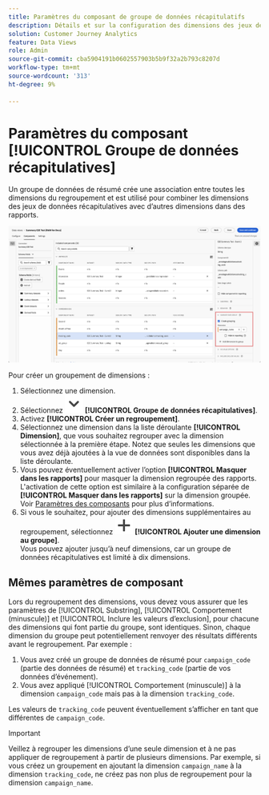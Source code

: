 ```yaml
---
title: Paramètres du composant de groupe de données récapitulatifs
description: Détails et sur la configuration des dimensions des jeux de données pour vous assurer que vous pouvez créer des rapports corrects sur les données de résumé.
solution: Customer Journey Analytics
feature: Data Views
role: Admin
source-git-commit: cba5904191b0602557903b5b9f32a2b793c8207d
workflow-type: tm+mt
source-wordcount: '313'
ht-degree: 9%

---
```


# Paramètres du composant [!UICONTROL Groupe de données récapitulatives]

Un groupe de données de résumé crée une association entre toutes les dimensions du regroupement et est utilisé pour combiner les dimensions des jeux de données récapitulatives avec d’autres dimensions dans des rapports.

![Paramètres du composant de groupe de données récapitulatifs](/help/data-views/assets/summary-data-group.png)

Pour créer un groupement de dimensions :

1. Sélectionnez une dimension.
1. Sélectionnez ![ChevronDown](/help/assets/icons/ChevronDown.svg) **[!UICONTROL Groupe de données récapitulatives]**.
1. Activez **[!UICONTROL Créer un regroupement]**.
1. Sélectionnez une dimension dans la liste déroulante **[!UICONTROL Dimension]**, que vous souhaitez regrouper avec la dimension sélectionnée à la première étape. Notez que seules les dimensions que vous avez déjà ajoutées à la vue de données sont disponibles dans la liste déroulante.
1. Vous pouvez éventuellement activer l’option **[!UICONTROL Masquer dans les rapports]** pour masquer la dimension regroupée des rapports. L&#39;activation de cette option est similaire à la configuration séparée de **[!UICONTROL Masquer dans les rapports]** sur la dimension groupée. Voir [Paramètres des composants](overview.md) pour plus d’informations.
1. Si vous le souhaitez, pour ajouter des dimensions supplémentaires au regroupement, sélectionnez ![Ajouter](/help/assets/icons/Add.svg) **[!UICONTROL Ajouter une dimension au groupe]**.<br/>Vous pouvez ajouter jusqu’à neuf dimensions, car un groupe de données récapitulatives est limité à dix dimensions.

## Mêmes paramètres de composant

Lors du regroupement des dimensions, vous devez vous assurer que les paramètres de [!UICONTROL Substring], [!UICONTROL Comportement (minuscule)] et [!UICONTROL Inclure les valeurs d’exclusion], pour chacune des dimensions qui font partie du groupe, sont identiques. Sinon, chaque dimension du groupe peut potentiellement renvoyer des résultats différents avant le regroupement.
Par exemple :

1. Vous avez créé un groupe de données de résumé pour `campaign_code` (partie des données de résumé) et `tracking_code` (partie de vos données d’événement).
1. Vous avez appliqué [!UICONTROL Comportement (minuscule)] à la dimension `campaign_code` mais pas à la dimension `tracking_code`.

Les valeurs de `tracking_code` peuvent éventuellement s’afficher en tant que différentes de `campaign_code`.

>[!IMPORTANT]
>
>Veillez à regrouper les dimensions d’une seule dimension et à ne pas appliquer de regroupement à partir de plusieurs dimensions. Par exemple, si vous créez un groupement en ajoutant la dimension `campaign_name` à la dimension `tracking_code`, ne créez pas non plus de regroupement pour la dimension `campaign_name`.
>



